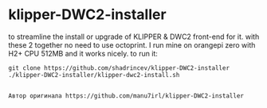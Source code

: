 # klipper-DWC2-installer
to streamline the install or upgrade of KLIPPER &amp; DWC2 front-end for it. 
with these 2 together no need to use octoprint.
I run mine on orangepi zero with H2+ CPU 512MB and it works nicely.
to run it:
```cd ~
git clone https://github.com/shadrincev/klipper-DWC2-installer
./klipper-DWC2-installer/klipper-dwc2-install.sh


Автор оригинала https://github.com/manu7irl/klipper-DWC2-installer
